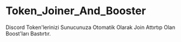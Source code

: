 # Token_Joiner_And_Booster
Discord Token'lerinizi Sunucunuza Otomatik Olarak Join Attırtıp Olan Boost'ları Bastırtır.
